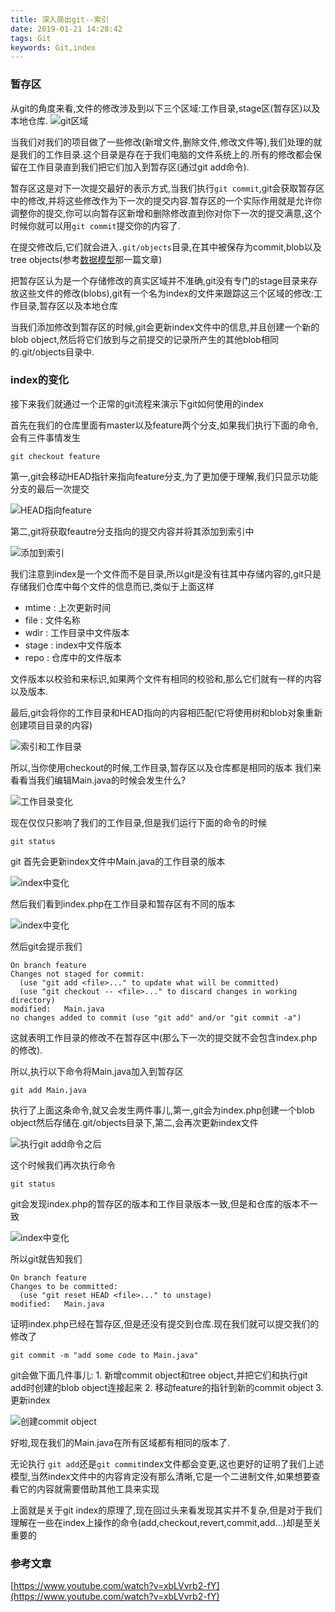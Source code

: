 ```yaml
---
title: 深入简出git--索引
date: 2019-01-21 14:28:42
tags: Git
keywords: Git,index
---
```


### 暂存区

从git的角度来看,文件的修改涉及到以下三个区域:工作目录,stage区(暂存区)以及本地仓库.
![git区域](/images/understanding-git/git-area-when-update.png)

当我们对我们的项目做了一些修改(新增文件,删除文件,修改文件等),我们处理的就是我们的工作目录.这个目录是存在于我们电脑的文件系统上的.所有的修改都会保留在工作目录直到我们把它们加入到暂存区(通过git add命令).
<!--more-->

暂存区这是对下一次提交最好的表示方式,当我们执行`git commit`,git会获取暂存区中的修改,并将这些修改作为下一次的提交内容.暂存区的一个实际作用就是允许你调整你的提交,你可以向暂存区新增和删除修改直到你对你下一次的提交满意,这个时候你就可以用`git commit`提交你的内容了.

在提交修改后,它们就会进入`.git/objects`目录,在其中被保存为commit,blob以及tree objects(参考[数据模型](https://generalthink.github.io/2019/01/09/understanding-git-data-model/)那一篇文章)

把暂存区认为是一个存储修改的真实区域并不准确,git没有专门的stage目录来存放这些文件的修改(blobs),git有一个名为index的文件来跟踪这三个区域的修改:工作目录,暂存区以及本地仓库

当我们添加修改到暂存区的时候,git会更新index文件中的信息,并且创建一个新的blob object,然后将它们放到与之前提交的记录所产生的其他blob相同的.git/objects目录中.

### index的变化

接下来我们就通过一个正常的git流程来演示下git如何使用的index

首先在我们的仓库里面有master以及feature两个分支,如果我们执行下面的命令,会有三件事情发生
```
git checkout feature
```

第一,git会移动HEAD指针来指向feature分支,为了更加便于理解,我们只显示功能分支的最后一次提交

![HEAD指向feature](/images/understanding-git/index-object.png)

第二,git将获取feautre分支指向的提交内容并将其添加到索引中

![添加到索引](/images/understanding-git/index-when-checkout.png)

我们注意到index是一个文件而不是目录,所以git是没有往其中存储内容的,git只是存储我们仓库中每个文件的信息而已,类似于上面这样
+ mtime : 上次更新时间
+ file : 文件名称
+ wdir : 工作目录中文件版本
+ stage : index中文件版本
+ repo : 仓库中的文件版本


文件版本以校验和来标识,如果两个文件有相同的校验和,那么它们就有一样的内容以及版本.

最后,git会将你的工作目录和HEAD指向的内容相匹配(它将使用树和blob对象重新创建项目目录的内容)

![索引和工作目录](/images/understanding-git/index-data-workspace.png)

所以,当你使用checkout的时候,工作目录,暂存区以及仓库都是相同的版本
我们来看看当我们编辑Main.java的时候会发生什么?

![工作目录变化](/images/understanding-git/index-when-workspace-change.png)

现在仅仅只影响了我们的工作目录,但是我们运行下面的命令的时候
```
git status
```
git 首先会更新index文件中Main.java的工作目录的版本

![index中变化](/images/understanding-git/index-find-workspace-change.png)

然后我们看到index.php在工作目录和暂存区有不同的版本

![index中变化](/images/understanding-git/index-find-stage-change.png)

然后git会提示我们
```
On branch feature
Changes not staged for commit:
  (use "git add <file>..." to update what will be committed)
  (use "git checkout -- <file>..." to discard changes in working directory)
modified:   Main.java
no changes added to commit (use "git add" and/or "git commit -a")

```
这就表明工作目录的修改不在暂存区中(那么下一次的提交就不会包含index.php的修改).

所以,执行以下命令将Main.java加入到暂存区
```
git add Main.java
```

执行了上面这条命令,就又会发生两件事儿,第一,git会为index.php创建一个blob object然后存储在.git/objects目录下,第二,会再次更新index文件

![执行git add命令之后](/images/understanding-git/index-sync-stage.png)

这个时候我们再次执行命令
```
git status
```
git会发现index.php的暂存区的版本和工作目录版本一致,但是和仓库的版本不一致

![index中变化](/images/understanding-git/index-find-respo-change.png)

所以git就告知我们
```
On branch feature
Changes to be committed:
  (use "git reset HEAD <file>..." to unstage)
modified:   Main.java
```
证明index.php已经在暂存区,但是还没有提交到仓库.现在我们就可以提交我们的修改了
```
git commit -m "add some code to Main.java"
```
git会做下面几件事儿:
	1. 新增commit object和tree object,并把它们和执行git add时创建的blob object连接起来
	2. 移动feature的指针到新的commit object
	3. 更新index

![创建commit object](/images/understanding-git/index-create-object.png)

好啦,现在我们的Main.java在所有区域都有相同的版本了.

无论执行 `git add`还是`git commit`index文件都会变更,这也更好的证明了我们上述模型,当然index文件中的内容肯定没有那么清晰,它是一个二进制文件,如果想要查看它的内容就需要借助其他工具来实现


上面就是关于git index的原理了,现在回过头来看发现其实并不复杂,但是对于我们理解在一些在index上操作的命令(add,checkout,revert,commit,add...)却是至关重要的


### 参考文章
[https://www.youtube.com/watch?v=xbLVvrb2-fY](https://www.youtube.com/watch?v=xbLVvrb2-fY)